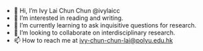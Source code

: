 - 👋 Hi, I’m Ivy Lai Chun Chun @ivylaicc
- 👀 I’m interested in reading and writing.
- 🌱 I’m currently learning to ask inquisitive questions for research.
- 💞️ I’m looking to collaborate on interdisciplinary research.
- 📫 How to reach me at ivy-chun-chun-lai@polyu.edu.hk

<!---
ivylaicc/ivylaicc is a ✨ special ✨ repository because its `README.md` (this file) appears on your GitHub profile.
You can click the Preview link to take a look at your changes.
--->
